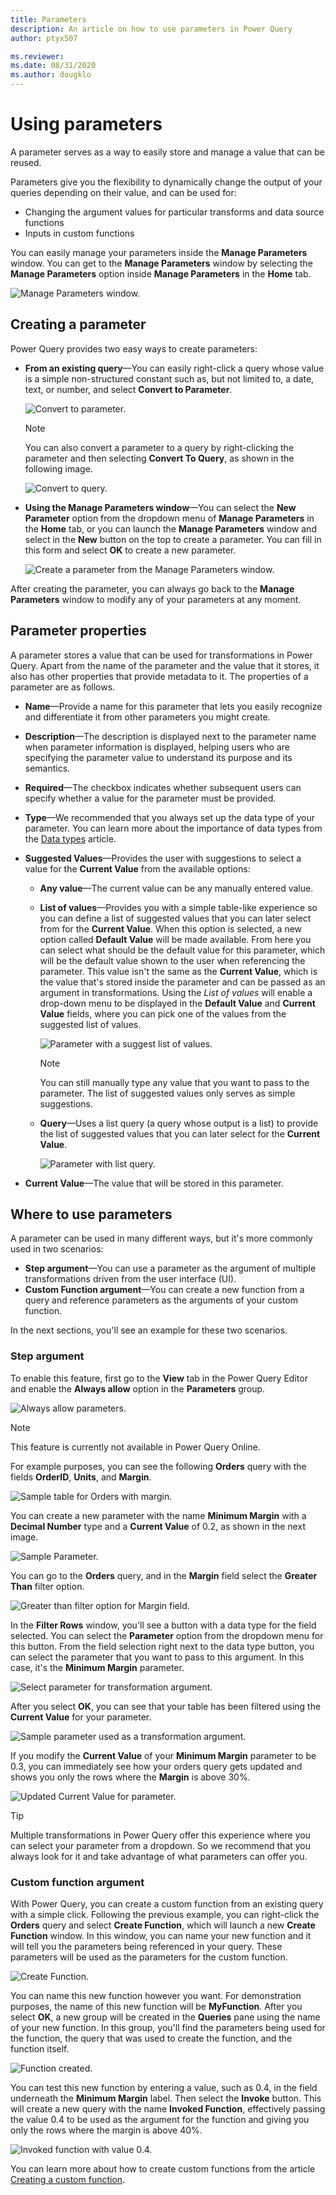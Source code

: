 ```yaml
---
title: Parameters
description: An article on how to use parameters in Power Query
author: ptyx507

ms.reviewer: 
ms.date: 08/31/2020
ms.author: dougklo
---
```

# Using parameters

A parameter serves as a way to easily store and manage a value that can be reused.

Parameters give you the flexibility to dynamically change the output of your queries depending on their value, and can be used for:

* Changing the argument values for particular transforms and data source functions
* Inputs in custom functions

You can easily manage your parameters inside the **Manage Parameters** window. You can get to the **Manage Parameters** window by selecting the **Manage Parameters** option inside **Manage Parameters** in the **Home** tab.

![Manage Parameters window.](images/me-parameters-manage-parameters.png)

## Creating a parameter

Power Query provides two easy ways to create parameters:

* **From an existing query**&mdash;You can easily right-click a query whose value is a simple non-structured constant such as, but not limited to, a date, text, or number, and select **Convert to Parameter**. 
    
   ![Convert to parameter.](images/me-parameters-convert-to-parameter.png)

   >[!NOTE]
   >You can also convert a parameter to a query by right-clicking the parameter and then selecting **Convert To Query**, as shown in the following image.
   >
   >![Convert to query.](images/me-parameters-convert-to-query.png)

* **Using the Manage Parameters window**&mdash;You can select the **New Parameter** option from the dropdown menu of **Manage Parameters** in the **Home** tab, or you can launch the **Manage Parameters** window and select in the **New** button on the top to create a parameter. You can fill in this form and select **OK** to create a new parameter.

   ![Create a parameter from the Manage Parameters window.](images/me-parameters-create-parameter.png)

After creating the parameter, you can always go back to the **Manage Parameters** window to modify any of your parameters at any moment.

## Parameter properties

A parameter stores a value that can be used for transformations in Power Query. Apart from the name of the parameter and the value that it stores, it also has other properties that provide metadata to it. The properties of a parameter are as follows.

* **Name**&mdash;Provide a name for this parameter that lets you easily recognize and differentiate it from other parameters you might create.
* **Description**&mdash;The description is displayed next to the parameter name when parameter information is displayed, helping users who are specifying the parameter value to understand its purpose and its semantics.
* **Required**&mdash;The checkbox indicates whether subsequent users can specify whether a value for the parameter must be provided.
* **Type**&mdash;We recommended that you always set up the data type of your parameter. You can learn more about the importance of data types from the [Data types](data-types.md) article.
* **Suggested Values**&mdash;Provides the user with suggestions to select a value for the **Current Value** from the available options:
    * **Any value**&mdash;The current value can be any manually entered value. 
    * **List of values**&mdash;Provides you with a simple table-like experience so you can define a list of suggested values that you can later select from for the **Current Value**. When this option is selected, a new option called **Default Value** will be made available. From here you can select what should be the default value for this parameter, which will be the default value shown to the user when referencing the parameter. This value isn't the same as the **Current Value**, which is the value that's stored inside the parameter and can be passed as an argument in transformations. Using the *List of values* will enable a drop-down menu to be displayed in the **Default Value** and **Current Value** fields, where you can pick one of the values from the suggested list of values.

       ![Parameter with a suggest list of values.](images/me-parameters-list-of-values.png)

       >[!NOTE]
       > You can still manually type any value that you want to pass to the parameter. The list of suggested values only serves as simple suggestions.
    
    * **Query**&mdash;Uses a list query (a query whose output is a list) to provide the list of suggested values that you can later select for the **Current Value**.

       ![Parameter with list query.](images/me-parameters-query.png)

* **Current Value**&mdash;The value that will be stored in this parameter.

## Where to use parameters

A parameter can be used in many different ways, but it's more commonly used in two scenarios:
* **Step argument**&mdash;You can use a parameter as the argument of multiple transformations driven from the user interface (UI).
* **Custom Function argument**&mdash;You can create a new function from a query and reference parameters as the arguments of your custom function.

In the next sections, you'll see an example for these two scenarios.

### Step argument

To enable this feature, first go to the **View** tab in the Power Query Editor and enable the **Always allow** option in the **Parameters** group.

![Always allow parameters.](images/me-parameters-always-allow.png)

>[!NOTE]
>This feature is currently not available in Power Query Online.

For example purposes, you can see the following **Orders** query with the fields **OrderID**, **Units**, and **Margin**.

![Sample table for Orders with margin.](images/me-parameters-step-argument-sample-table.png)

You can create a new parameter with the name **Minimum Margin** with a **Decimal Number** type and a **Current Value** of 0.2, as shown in the next image.

![Sample Parameter.](images/me-parameters-step-argument-sample-parameter.png)

You can go to the **Orders** query, and in the **Margin** field select the **Greater Than** filter option.

![Greater than filter option for Margin field.](images/me-parameters-step-argument-sample-parameter-greater-than.png)

In the **Filter Rows** window, you'll see a button with a data type for the field selected. You can select the **Parameter** option from the dropdown menu for this button. From the field selection right next to the data type button, you can select the parameter that you want to pass to this argument. In this case, it's the **Minimum Margin** parameter.

![Select parameter for transformation argument.](images/me-parameters-step-argument-sample-parameter-select-parameter.png)

After you select **OK**, you can see that your table has been filtered using the **Current Value** for your parameter.

![Sample parameter used as a transformation argument.](images/me-parameters-step-argument-sample-parameter-used.png)

If you modify the **Current Value** of your **Minimum Margin** parameter to be 0.3, you can immediately see how your orders query gets updated and shows you only the rows where the **Margin** is above 30%.

![Updated Current Value for parameter.](images/me-parameters-step-argument-sample-parameter-updated.png)

>[!TIP]
> Multiple transformations in Power Query offer this experience where you can select your parameter from a dropdown. So we recommend that you always look for it and take advantage of what parameters can offer you. 

### Custom function argument

With Power Query, you can create a custom function from an existing query with a simple click. Following the previous example, you can right-click the **Orders** query and select **Create Function**, which will launch a new **Create Function** window. In this window, you can name your new function and it will tell you the parameters being referenced in your query. These parameters will be used as the parameters for the custom function.

![Create Function.](images/me-parameters-create-function.png)

You can name this new function however you want. For demonstration purposes, the name of this new function will be **MyFunction**. After you select **OK**, a new group will be created in the **Queries** pane using the name of your new function. In this group, you'll find the parameters being used for the function, the query that was used to create the function, and the function itself.

![Function created.](images/me-parameters-function-created.png)

You can test this new function by entering a value, such as 0.4, in the field underneath the **Minimum Margin** label. Then select the **Invoke** button. This will create a new query with the name **Invoked Function**, effectively passing the value 0.4 to be used as the argument for the function and giving you only the rows where the margin is above 40%. 

![Invoked function with value 0.4.](images/me-parameters-function-invoked.png)

You can learn more about how to create custom functions from the article [Creating a custom function](custom-function.md).
